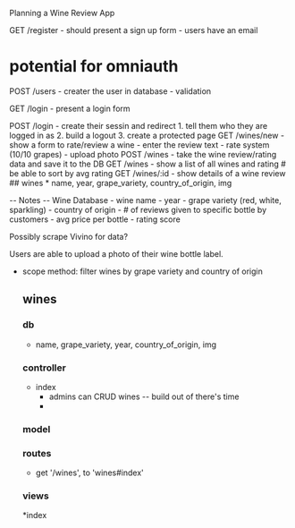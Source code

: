 Planning a Wine Review App

GET /register - should present a sign up form - users have an email

# potential for omniauth

POST /users - creater the user in database - validation

GET /login - present a login form

POST /login - create their sessin and redirect
        1. tell them who they are logged in as
        2. build a logout
        3. create a protected page
    GET /wines/new
        - show a form to rate/review a wine
        - enter the review text
        - rate system (10/10 grapes)
        - upload photo
    POST /wines
        - take the wine review/rating data and save it to the DB
    GET /wines
        - show a list of all wines and rating
        # be able to sort by avg rating
    GET /wines/:id
        - show details of a wine review
        ## wines
       * name, year, grape_variety, country_of_origin, img

-- Notes --
       Wine Database
        - wine name
        - year
        - grape variety (red, white, sparkling)
        - country of origin
        - # of reviews given to specific bottle by customers
        - avg price per bottle
        - rating score

  Possibly scrape Vivino for data?

   Users are able to upload a photo of their wine bottle label.

  * scope method: filter wines by grape variety and country of origin
    
    ## wines

    ### db
    * name, grape_variety, year, country_of_origin, img

    ### controller
    * index
      * admins can CRUD wines -- build out of there's time
      * 
    ### model

    ### routes
    * get '/wines', to 'wines#index'

    ### views
    *index 
